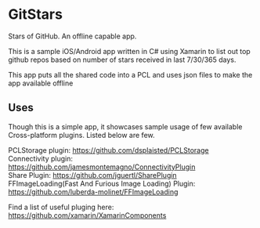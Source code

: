 # GitStars

Stars of GitHub. An offline capable app.

This is a sample iOS/Android app written in C# using Xamarin to list out top github repos based on number of stars received in last 7/30/365 days.

This app puts all the shared code into a PCL and uses json files to make the app available offline

## Uses
Though this is a simple app, it showcases sample usage of few available Cross-platform plugins. Listed below are few.

PCLStorage plugin: https://github.com/dsplaisted/PCLStorage  
Connectivity plugin: https://github.com/jamesmontemagno/ConnectivityPlugin  
Share Plugin: https://github.com/jguertl/SharePlugin  
FFImageLoading(Fast And Furious Image Loading) Plugin: https://github.com/luberda-molinet/FFImageLoading

Find a list of useful pluging here: https://github.com/xamarin/XamarinComponents  
